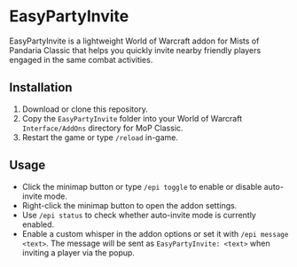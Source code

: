 # EasyPartyInvite

EasyPartyInvite is a lightweight World of Warcraft addon for Mists of Pandaria Classic that helps you quickly invite nearby friendly players engaged in the same combat activities.

## Installation
1. Download or clone this repository.
2. Copy the `EasyPartyInvite` folder into your World of Warcraft `Interface/AddOns` directory for MoP Classic.
3. Restart the game or type `/reload` in-game.

## Usage
- Click the minimap button or type `/epi toggle` to enable or disable auto-invite mode.
- Right-click the minimap button to open the addon settings.
- Use `/epi status` to check whether auto-invite mode is currently enabled.
- Enable a custom whisper in the addon options or set it with `/epi message <text>`. The message will be sent as `EasyPartyInvite: <text>` when inviting a player via the popup.

